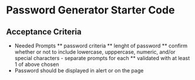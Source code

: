 # Password Generator Starter Code

## Acceptance Criteria

* Needed Prompts
    ** password criteria
    ** lenght of password
    ** confirm whether or not to include lowercase, upppercase, numeric, and/or special characters - separate prompts for each
    ** validated with at least 1 of above chosen
* Password should be displayed in alert or on the page